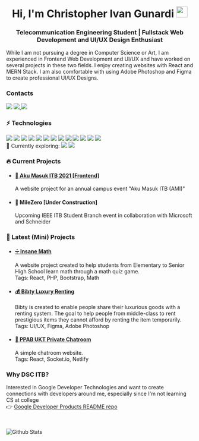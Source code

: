 <h1 align="center">Hi, I'm Christopher Ivan Gunardi <img src="https://raw.githubusercontent.com/aemmadi/aemmadi/master/wave.gif" width="30px"></h1>
<h3 align="center">Telecommunication Engineering Student | Fullstack Web Development and UI/UX Design Enthusiast</h3>

While I am not pursuing a degree in Computer Science or Art, I am experienced in Frontend Web Development and UI/UX and have worked on several projects in these two fields. I enjoy creating websites with React and MERN Stack. I am also comfortable with using Adobe Photoshop and Figma to create professional UI/UX Designs.

<h3>Contacts</h3>
<a href="https://www.linkedin.com/in/christopher-ivan-gunardi/"><img src="https://img.shields.io/badge/-christopher--ivan-blue?style=flat-square&logo=Linkedin&logoColor=white/"></a> 
<a href="https://instagram.com/christopher.01__"><img src="https://img.shields.io/badge/-christopher.01____-333333?style=flat-square&logo=instagram&logoColor=white/"> 
<a href="mailto: gunardi.ivan@gmail.com"><img src="https://img.shields.io/badge/-gunardi.ivan@gmail.com-f6f6f6?style=flat-square&logo=Gmail&logoColor=white/"></a>
  
<h3>⚡ Technologies</h3>
<p>
<img src="https://img.shields.io/badge/-JavaScript-333333?style=flat-square&logo=javascript">
<img src="https://img.shields.io/badge/-Nodejs-333333?style=flat-square&logo=Node.js">
<img src="https://img.shields.io/badge/-Python-333333?style=flat-square&logo=Python">
<img src="https://img.shields.io/badge/-React-333333?style=flat-square&logo=react">
<img src="https://img.shields.io/badge/-HTML5-333333?style=flat-square&logo=html5">
<img src="https://img.shields.io/badge/-CSS3-333333?style=flat-square&logo=css3">
<img src="https://img.shields.io/badge/-Bootstrap-333333?style=flat-square&logo=bootstrap">
<img src="https://img.shields.io/badge/-MongoDB-333333?style=flat-square&logo=mongodb">
<img src="https://img.shields.io/badge/-Git-333333?style=flat-square&logo=git">
<img src="https://img.shields.io/badge/-Netlify-333333?style=flat-square&logo=netlify">
<img src="https://img.shields.io/badge/-Photoshop-333333?style=flat-square&logo=adobe-photoshop">
<img src="https://img.shields.io/badge/-Affinity Designer-333333?style=flat-square&logo=affinity-designer">
<img src="https://img.shields.io/badge/-Figma-333333?style=flat-square&logo=figma">
<br>📘 Currently exploring: <img src="https://img.shields.io/badge/-GatsbyJS-333333?style=flat-square&logo=gatsby&color=purple"> <img src="https://img.shields.io/badge/-Firebase-333333?style=flat-square&logo=firebase&color=orange"></p>

<h3>🔥 Current Projects</h3>
<ul>
  <li><h4><a href="http://www.akumasukitb.com/">🚀 Aku Masuk ITB 2021 [Frontend]</a></h4>
    <p>A website project for an annual campus event "Aku Masuk ITB (AMI)"</p>
  </li>
  <li><h4>📰 MileZero [Under Construction]</h4>
    <p>Upcoming IEEE ITB Student Branch event in collaboration with Microsoft and Schneider</p>
</ul>

<h3>👀 Latest (Mini) Projects</h3>
<ul>
  <li><h4><a href="http://insanemath.site/">➗ Insane Math</a></h4>
    <p>A website project created to help students from Elementary to Senior High School learn math through a math quiz game.<br>Tags: React, PHP, Bootstrap, Math</p>
  </li>
  <li><h4><a href="http://bit.ly/BibtyLuxuryRent">💰 Bibty Luxury Renting</a></h4>
    <p>Bibty is created to enable people share their luxurious goods with a renting system. The goal to help people from middle-class to rent prestigious items they cannot afford by renting the item temporarily.<br>Tags: UI/UX, Figma, Adobe Photoshop</p>
  </li>
    <li><h4><a href="https://nervous-spence-8fbc52.netlify.app/">💬 PPAB UKT Private Chatroom</a></h4>
    <p>A simple chatroom website.<br>Tags: React, Socket.io, Netlify</p>
  </li>
</ul>

<h3>Why DSC ITB?</h3>
<p>Interested in Google Developer Technologies and want to create connections with developers around me, especially since I'm not learning CS at college<br>
👉 <a href="https://github.com/Chris-Ivan/EksplorasiGoogleDevProducts">Google Developer Products README repo</a></p>
<br>

![Github Stats](https://github-readme-stats.vercel.app/api?username=chris-ivan&count_private=true&theme=react&show_icons=true&include_all_commits=true)
